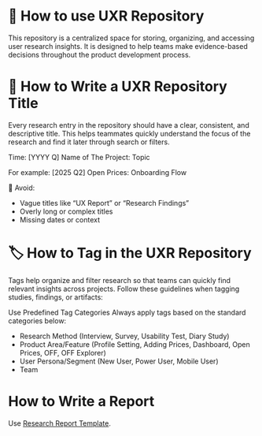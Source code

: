 # 📘 How to use UXR Repository

This repository is a centralized space for storing, organizing, and accessing user research insights. 
It is designed to help teams make evidence-based decisions throughout the product development process.


# 📝 How to Write a UXR Repository Title

Every research entry in the repository should have a clear, consistent, and descriptive title. 
This helps teammates quickly understand the focus of the research and find it later through search or filters.

Time: [YYYY Q] Name of The Project: Topic 

For example: [2025 Q2] Open Prices: Onboarding Flow 

🚫 Avoid:
- Vague titles like “UX Report” or “Research Findings”
- Overly long or complex titles
- Missing dates or context


# 🏷 How to Tag in the UXR Repository

Tags help organize and filter research so that teams can quickly find relevant insights across projects. 
Follow these guidelines when tagging studies, findings, or artifacts:

Use Predefined Tag Categories
Always apply tags based on the standard categories below:

- Research Method	(Interview, Survey, Usability Test, Diary Study)
- Product Area/Feature (Profile Setting, Adding Prices, Dashboard, Open Prices, OFF, OFF Explorer) 
- User Persona/Segment	(New User, Power User, Mobile User)
- Team 

# How to Write a Report 
Use [Research Report Template](https://github.com/openfoodfacts/openfoodfacts-design/edit/main/UXR%20Ops/UXR%20Report%20Template.md).



